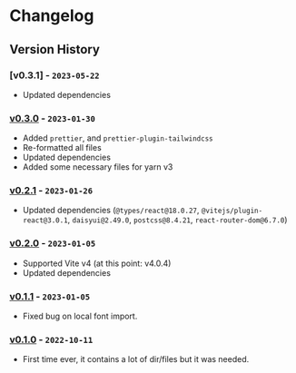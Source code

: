 # Changelog

## Version History

### [v0.3.1] - `2023-05-22`

- Updated dependencies

### [v0.3.0] - `2023-01-30`

- Added `prettier`, and `prettier-plugin-tailwindcss`
- Re-formatted all files
- Updated dependencies
- Added some necessary files for yarn v3

### [v0.2.1] - `2023-01-26`

- Updated dependencies (`@types/react@18.0.27`, `@vitejs/plugin-react@3.0.1`, `daisyui@2.49.0`, `postcss@8.4.21`, `react-router-dom@6.7.0`)

### [v0.2.0] - `2023-01-05`

- Supported Vite v4 (at this point: v4.0.4)
- Updated dependencies

### [v0.1.1] - `2023-01-05`

- Fixed bug on local font import.

### [v0.1.0] - `2022-10-11`

- First time ever, it contains a lot of dir/files but it was needed.

[v0.3.0]: https://github.com/buildingwatsize/vite-react-tailwind-recoil/releases/tag/v0.3.0
[v0.2.1]: https://github.com/buildingwatsize/vite-react-tailwind-recoil/releases/tag/v0.2.1
[v0.2.0]: https://github.com/buildingwatsize/vite-react-tailwind-recoil/releases/tag/v0.2.0
[v0.1.1]: https://github.com/buildingwatsize/vite-react-tailwind-recoil/releases/tag/v0.1.1
[v0.1.0]: https://github.com/buildingwatsize/vite-react-tailwind-recoil/releases/tag/v0.1.0
